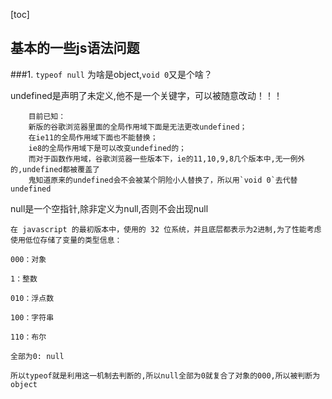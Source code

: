 [toc]
## 基本的一些js语法问题
###1. `typeof null` 为啥是object,`void 0`又是个啥？

undefined是声明了未定义,他不是一个关键字，可以被随意改动！！！

        目前已知：
        新版的谷歌浏览器里面的全局作用域下面是无法更改undefined；
        在ie11的全局作用域下面也不能替换；
        ie8的全局作用域下是可以改变undefined的；
        而对于函数作用域，谷歌浏览器一些版本下，ie的11,10,9,8几个版本中,无一例外的,undefined都被覆盖了
        鬼知道原来的undefined会不会被某个阴险小人替换了，所以用`void 0`去代替undefined


null是一个空指针,除非定义为null,否则不会出现null


	在 javascript 的最初版本中，使用的 32 位系统，并且底层都表示为2进制,为了性能考虑使用低位存储了变量的类型信息：
	
	000：对象
	
	1：整数
	
	010：浮点数
	
	100：字符串
	
	110：布尔
	
	全部为0: null
	
	所以typeof就是利用这一机制去判断的,所以null全部为0就复合了对象的000,所以被判断为object


